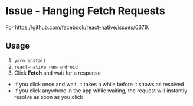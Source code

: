 # Issue - Hanging Fetch Requests

For https://github.com/facebook/react-native/issues/6679.

## Usage

1. `yarn install`
2. `react-native run-android`
3. Click **Fetch** and wait for a response
  - If you click once and wait, it takes a while before it shows as resolved
  - If you click anywhere in the app while waiting, the request will instantly resolve as soon as you click
